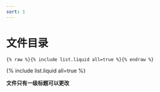 ```yaml
---
sort: 1
---
```


# 文件目录

```
{% raw %}{% include list.liquid all=true %}{% endraw %}
```

{% include list.liquid all=true %}

**文件只有一级标题可以更改**
